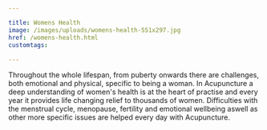 ```yaml
---

title: Womens Health
image: /images/uploads/womens-health-551x297.jpg
href: /womens-health.html
customtags:
  
---
```

Throughout the whole lifespan, from puberty onwards there are challenges, both emotional and physical, specific to being a woman. In Acupuncture a deep understanding of women's health is at the heart of practise and every year it provides life changing relief to thousands of women. Difficulties with the menstrual cycle, menopause, fertility and emotional wellbeing aswell as other more specific issues are helped every day with Acupuncture.
